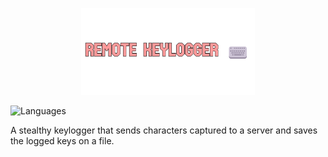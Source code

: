 <p align="center">
  <img src="https://github.com/Nizar1999/Remote-Keylogger/blob/master/screenshots/Banner.png" width = 55%; height=55% />
</p>

![Languages](https://img.shields.io/badge/-C-%23CCC4D7?style=for-the-badge&logo=c&logoColor=%23FF9B9B) 

A stealthy keylogger that sends characters captured to a server and saves the logged keys on a file.
